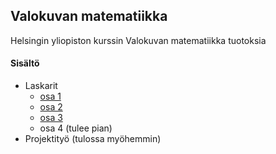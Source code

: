 ## Valokuvan matematiikka

Helsingin yliopiston kurssin Valokuvan matematiikka tuotoksia

#### Sisältö

* Laskarit
  * [osa 1](https://github.com/ellikiiski/Valokuvan-matematiikka-2023/tree/main/Laskarit%20osa%201)
  * [osa 2](https://github.com/ellikiiski/Valokuvan-matematiikka-2023/tree/main/Laskarit%20osa%202)
  * [osa 3](https://github.com/ellikiiski/Valokuvan-matematiikka-2023/tree/main/Laskarit%20osa%203)
  * osa 4 (tulee pian)
* Projektityö (tulossa myöhemmin)
